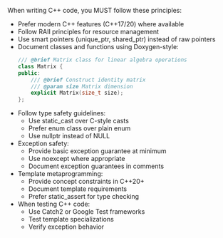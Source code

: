When writing C++ code, you MUST follow these principles:

- Prefer modern C++ features (C++17/20) where available
- Follow RAII principles for resource management
- Use smart pointers (unique_ptr, shared_ptr) instead of raw pointers
- Document classes and functions using Doxygen-style:
  ```cpp
  /// @brief Matrix class for linear algebra operations
  class Matrix {
  public:
      /// @brief Construct identity matrix
      /// @param size Matrix dimension
      explicit Matrix(size_t size);
  };
  ```
- Follow type safety guidelines:
  - Use static_cast over C-style casts
  - Prefer enum class over plain enum
  - Use nullptr instead of NULL
- Exception safety:
  - Provide basic exception guarantee at minimum
  - Use noexcept where appropriate
  - Document exception guarantees in comments
- Template metaprogramming:
  - Provide concept constraints in C++20+
  - Document template requirements
  - Prefer static_assert for type checking
- When testing C++ code:
  - Use Catch2 or Google Test frameworks
  - Test template specializations
  - Verify exception behavior
